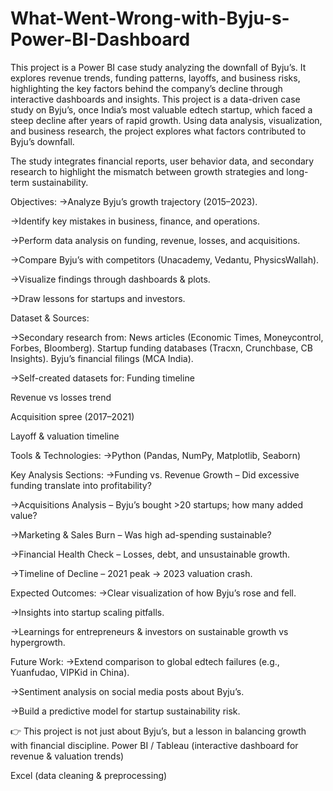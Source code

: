 # What-Went-Wrong-with-Byju-s-Power-BI-Dashboard
This project is a Power BI case study analyzing the downfall of Byju’s. It explores revenue trends, funding patterns, layoffs, and business risks, highlighting the key factors behind the company’s decline through interactive dashboards and insights.
This project is a data-driven case study on Byju’s, once India’s most valuable edtech startup, which faced a steep decline after years of rapid growth. Using data analysis, visualization, and business research, the project explores what factors contributed to Byju’s downfall.

The study integrates financial reports, user behavior data, and secondary research to highlight the mismatch between growth strategies and long-term sustainability.

Objectives:
->Analyze Byju’s growth trajectory (2015–2023).

->Identify key mistakes in business, finance, and operations.

->Perform data analysis on funding, revenue, losses, and acquisitions.

->Compare Byju’s with competitors (Unacademy, Vedantu, PhysicsWallah).

->Visualize findings through dashboards & plots.

->Draw lessons for startups and investors.



Dataset & Sources:

->Secondary research from:
News articles (Economic Times, Moneycontrol, Forbes, Bloomberg).
Startup funding databases (Tracxn, Crunchbase, CB Insights).
Byju’s financial filings (MCA India).

->Self-created datasets for:
Funding timeline

Revenue vs losses trend

Acquisition spree (2017–2021)

Layoff & valuation timeline

Tools & Technologies:
->Python (Pandas, NumPy, Matplotlib, Seaborn)



Key Analysis Sections:
->Funding vs. Revenue Growth – Did excessive funding translate into profitability?

->Acquisitions Analysis – Byju’s bought >20 startups; how many added value?

->Marketing & Sales Burn – Was high ad-spending sustainable?

->Financial Health Check – Losses, debt, and unsustainable growth.

->Timeline of Decline – 2021 peak → 2023 valuation crash.

Expected Outcomes:
->Clear visualization of how Byju’s rose and fell.

->Insights into startup scaling pitfalls.

->Learnings for entrepreneurs & investors on sustainable growth vs hypergrowth.


Future Work:
->Extend comparison to global edtech failures (e.g., Yuanfudao, VIPKid in China).

->Sentiment analysis on social media posts about Byju’s.

->Build a predictive model for startup sustainability risk.


👉 This project is not just about Byju’s, but a lesson in balancing growth with financial discipline.
Power BI / Tableau (interactive dashboard for revenue & valuation trends)

Excel (data cleaning & preprocessing)
